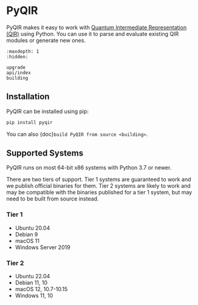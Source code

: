 # PyQIR

PyQIR makes it easy to work with [Quantum Intermediate Representation (QIR)](https://github.com/qir-alliance/qir-spec) using Python.
You can use it to parse and evaluate existing QIR modules or generate new ones.

```{toctree}
:maxdepth: 1
:hidden:

upgrade
api/index
building
```

## Installation

PyQIR can be installed using pip:

```sh
pip install pyqir
```

You can also {doc}`build PyQIR from source <building>`.

## Supported Systems

PyQIR runs on most 64-bit x86 systems with Python 3.7 or newer.

There are two tiers of support.
Tier 1 systems are guaranteed to work and we publish official binaries for them.
Tier 2 systems are likely to work and may be compatible with the binaries published for a tier 1 system, but may need to be built from source instead.

### Tier 1

- Ubuntu 20.04
- Debian 9
- macOS 11
- Windows Server 2019

### Tier 2

- Ubuntu 22.04
- Debian 11, 10
- macOS 12, 10.7-10.15
- Windows 11, 10
